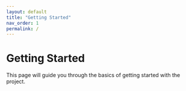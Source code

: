 ```yaml
---
layout: default
title: "Getting Started"
nav_order: 1
permalink: /
---
```


# Getting Started

This page will guide you through the basics of getting started with the project.
